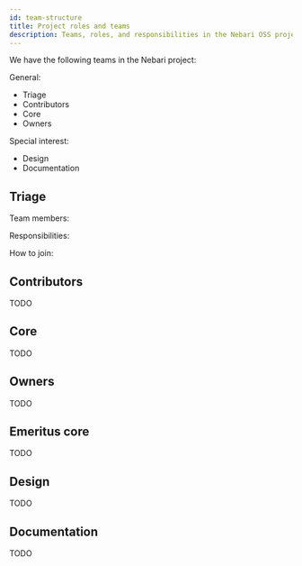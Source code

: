 ```yaml
---
id: team-structure
title: Project roles and teams
description: Teams, roles, and responsibilities in the Nebari OSS project
---
```


We have the following teams in the Nebari project:

General:

* Triage
* Contributors
* Core
* Owners

Special interest:

* Design
* Documentation

## Triage

Team members:

Responsibilities:

How to join:

## Contributors

TODO

## Core

TODO

## Owners

TODO

## Emeritus core

TODO

## Design

TODO

## Documentation

TODO
